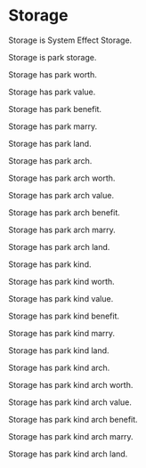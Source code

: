 # Storage

Storage is System Effect Storage.

Storage is park storage.

Storage has park worth.

Storage has park value.

Storage has park benefit.

Storage has park marry.

Storage has park land.

Storage has park arch.

Storage has park arch worth.

Storage has park arch value.

Storage has park arch benefit.

Storage has park arch marry.

Storage has park arch land.

Storage has park kind.

Storage has park kind worth.

Storage has park kind value.

Storage has park kind benefit.

Storage has park kind marry.

Storage has park kind land.

Storage has park kind arch.

Storage has park kind arch worth.

Storage has park kind arch value.

Storage has park kind arch benefit.

Storage has park kind arch marry.

Storage has park kind arch land.